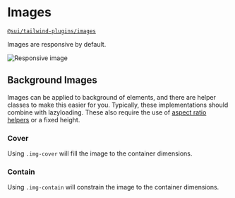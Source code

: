 # Images
[`@sui/tailwind-plugins/images`](https://github.com/sgroupdesign/sui-vue/blob/main/packages/tailwind-plugins/src/images.js)

Images are responsive by default.

<code-preview heading="Images">
    <img src="https://images.unsplash.com/photo-1468276311594-df7cb65d8df6?auto=format&fit=crop&w=1400&q=80" alt="Responsive image">
</code-preview>

## Background Images
Images can be applied to background of elements, and there are helper classes to make this easier for you. Typically, these implementations should combine with lazyloading. These also require the use of [aspect ratio helpers](/framework/components/aspect-ratios) or a fixed height.

### Cover
Using `.img-cover` will fill the image to the container dimensions.

<code-preview heading="Cover">
    <div class="img-cover aspect aspect-21x9" style="background-image: url('https://images.unsplash.com/photo-1468276311594-df7cb65d8df6?auto=format&fit=crop&w=1400&q=80');"></div>
</code-preview>

### Contain
Using `.img-contain` will constrain the image to the container dimensions.

<code-preview body-id="bg-contain-example" heading="Contain">
    <div class="img-contain aspect aspect-21x9" style="background-image: url('https://images.unsplash.com/photo-1468276311594-df7cb65d8df6?auto=format&fit=crop&w=1400&q=80');"></div>
</code-preview>
